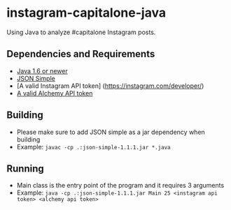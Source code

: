 # instagram-capitalone-java
Using Java to analyze #capitalone Instagram posts. 

## Dependencies and Requirements
* [Java 1.6 or newer](http://www.oracle.com/technetwork/java/javase/downloads/index.html)
* [JSON Simple](https://code.google.com/p/json-simple/)
* [A valid Instagram API token] (https://instagram.com/developer/)
* [A valid Alchemy API token](http://www.alchemyapi.com/)


## Building
* Please make sure to add JSON simple as a jar dependency when building 
* Example: `javac -cp .:json-simple-1.1.1.jar *.java`

## Running
* Main class is the entry point of the program and it requires 3 arguments
* Example: `java -cp .:json-simple-1.1.1.jar Main 25 <instagram api token> <alchemy api token>`



